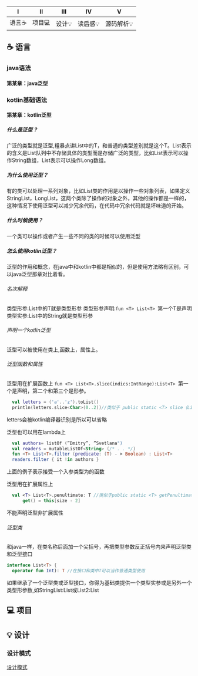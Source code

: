 | Ⅰ | Ⅱ | Ⅲ | Ⅳ | Ⅴ |
| :--------: | :--------: | :--------: | :--------: |:--------: |
| 语言:coffee:| 项目:computer:| 设计:bulb:| 读后感:bulb: |源码解析:bulb:|
## :coffee: 语言
### java语法
#### 第某章：java泛型
### kotlin基础语法
#### 第某章：kotlin泛型
##### 什么是泛型？
广泛的类型就是泛型,粗暴点讲List<T>中的T，和普通的类型差别就是这个T。List<T>表示的含义是List队列中不存储具体的类型而是存储广泛的类型，比如List<String>表示可以操作String数组，List<Long>表示可以操作Long数组。
##### 为什么使用泛型？
有的类可以处理一系列对象，比如List类的作用是以操作一些对象列表，如果定义StringList，LongList，这两个类除了操作的对象之外，其他的操作都是一样的，这种情况下使用泛型可以减少冗余代码，在代码中冗余代码就是坏味道的开始。
##### 什么时候使用？
一个类可以操作或者产生一些不同的类的时候可以使用泛型
##### 怎么使用kotlin泛型？
泛型的作用和概念，在java中和kotlin中都是相似的，但是使用方法略有区别，可以java泛型那章对比着看。
###### 名次解释
类型形参:List<T>中的T就是类型形参
类型形参声明:`fun <T> List<T> `第一个T是声明
类型实参:List<String>中的String就是类型形参
###### 声明一个kotlin泛型
泛型可以被使用在类上,函数上，属性上。
###### 泛型函数和属性
泛型用在扩展函数上
`fun <T> List<T>.slice(indics:IntRange):List<T> `第一个是声明，第二个和第三个是形参。
```kotlin
  val letters = ('a'..'z').toList()
  println(letters.slice<Char>(0..2))//类似于 public static <T> slice（List<T> list,IntRange indics）
```
letters会被kotlin编译器识别是<Char>所以可以省略
  
泛型也可以用在lambda上
```kotlin
  val authors= listOf (”Dmitry”, ”Svetlana")
  val readers = mutableListOf<String> (/* . . */)
  fun <T> List<T>.filter (predicate: (T) - > Boolean) : List<T>
  readers.filter { it !in authors }
```
上面的例子表示接受一个入参类型为<T>的函数
  
泛型用在扩展属性上
```kotlin
  val <T> List<T>.penultimate: T //类似于public static <T> getPenultimate（List<T> list）
      get() = this[size - 2]
```
不能声明泛型非扩展属性
###### 泛型类
和java一样，在类名称后面加一个尖括号，再把类型参数反正括号内来声明泛型类和泛型接口
```kotlin
interface List<T> {
  operator fun Int): T //在接口和类中T可以当作普通类型使用
```
如果继承了一个泛型类或泛型接口，你得为基础类提供一个类型实参或是另外一个类型形参数,如StringList:List<String>或List2<T>:List<T>
## :computer: 项目
## :bulb: 设计
### 设计模式
 [设计模式](https://github.com/zhouluoyang0406/SelfIntroduction/blob/master/DesignPatterns/%E8%AE%BE%E8%AE%A1%E6%A8%A1%E5%BC%8F.md)

